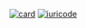 [![card](https://github-readme-stats.vercel.app/api?username=rotciv-ohlavrac&theme=merko&show_icons=true)](https://github.com/rotciv-ohlavrac/)
[![iuricode](https://github-readme-stats.vercel.app/api/top-langs/?username=rotciv-ohlavrac&hide=html&layout=compact&theme=merko)](https://github.com/rotciv-ohlavrac/)
